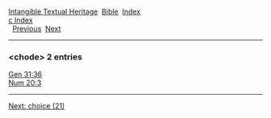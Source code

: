 [Intangible Textual Heritage](../../index)  [Bible](../index) 
[Index](index)   
[c Index](_c_)  
  [Previous](c02154)  [Next](c02156) 

------------------------------------------------------------------------

### &lt;chode&gt; 2 entries

[Gen 31:36](../kjv/gen031.htm#036)  
[Num 20:3](../kjv/num020.htm#003)  

------------------------------------------------------------------------

[Next: choice (21)](c02156)
